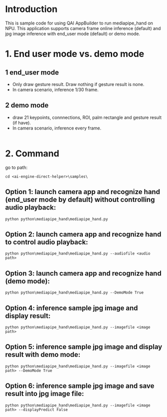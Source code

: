 # Introduction 
This is sample code for using QAI AppBuilder to run mediapipe_hand on NPU.
This application supports camera frame online inference (default) and jpg image inference with end_user mode (default) or demo mode.

# 1. End user mode vs. demo mode

## 1 end_user mode
 - Only draw gesture result. Draw nothing if gesture result is none.
 - In camera scenario, inference 1/30 frame.

## 2 demo mode
 - draw 21 keypoints, connnections, ROI, palm rectangle and gesture result (if have).
 - In camera scenario, inference every frame.
<br><br>

# 2. Command
go to <ai-engine-direct-helper> path:
```
cd <ai-engine-direct-helper>\samples\
```

## Option 1: launch camera app and recognize hand (end_user mode by default) without controlling audio playback:
```
python python\mediapipe_hand\mediapipe_hand.py
```

## Option 2: launch camera app and recognize hand to control audio playback:
```
python python\mediapipe_hand\mediapipe_hand.py --audiofile <audio path>
```

## Option 3: launch camera app and recognize hand (demo mode):
```
python python\mediapipe_hand\mediapipe_hand.py --DemoMode True
```

## Option 4: inference sample jpg image and display result:
```
python python\mediapipe_hand\mediapipe_hand.py --imagefile <image path>
```

## Option 5: inference sample jpg image and display result with demo mode:
```
python python\mediapipe_hand\mediapipe_hand.py --imagefile <image path> --DemoMode True
```

## Option 6: inference sample jpg image and save result into jpg image file:
```
python python\mediapipe_hand\mediapipe_hand.py --imagefile <image path> --displayPredict False
```